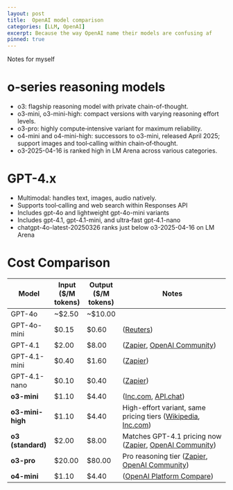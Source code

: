 ```yaml
---
layout: post
title:  OpenAI model comparison
categories: [LLM, OpenAI]
excerpt: Because the way OpenAI name their models are confusing af
pinned: true
---
```


<style>
#cost-comparison + table {
  width: 100%;
}
#cost-comparison + table th:nth-child(1),
#cost-comparison + table td:nth-child(1) {
  width: 20%;

}
#cost-comparison + table th:nth-child(2),
#cost-comparison + table td:nth-child(2) {
  width: 12%;

}
#cost-comparison + table th:nth-child(3),
#cost-comparison + table td:nth-child(3) {
  width: 12%;

}
#cost-comparison + table th:nth-child(4),
#cost-comparison + table td:nth-child(4) {
  width: 56%;
}
</style>

Notes for myself

# o‑series reasoning models
* o3: flagship reasoning model with private chain-of-thought.
* o3-mini, o3-mini-high: compact versions with varying reasoning effort levels.
* o3-pro: highly compute‑intensive variant for maximum reliability.
* o4-mini and o4-mini-high: successors to o3-mini, released April 2025; support images and tool‑calling within chain‑of‑thought.
* o3-2025-04-16 is ranked high in LM Arena across various categories.

# GPT-4.x
* Multimodal: handles text, images, audio natively.
* Supports tool‑calling and web search within Responses API
* Includes gpt-4o and lightweight gpt-4o-mini variants
* Includes gpt-4.1, gpt-4.1-mini, and ultra‑fast gpt-4.1-nano
* chatgpt-4o-latest-20250326 ranks just below  o3-2025-04-16 on LM Arena

# Cost Comparison

| Model             | Input ($/M tokens) | Output ($/M tokens) | Notes                                                                  |
| ----------------- | ------------------ | ------------------- | ---------------------------------------------------------------------- |
| GPT-4o            | ~$2.50             | ~$10.00             |                                                                        |
| GPT-4o-mini       | $0.15              | $0.60               | ([Reuters][1])                                                         |
| GPT-4.1           | $2.00              | $8.00               | ([Zapier][2], [OpenAI Community][3])                                   |
| GPT-4.1-mini      | $0.40              | $1.60               | ([Zapier][2])                                                          |
| GPT-4.1-nano      | $0.10              | $0.40               | ([Zapier][2])                                                          |
| **o3-mini**       | $1.10              | $4.40               | ([Inc.com][4], [API.chat][5])                                          |
| **o3-mini-high**  | $1.10              | $4.40               | High-effort variant, same pricing tiers ([Wikipedia][6], [Inc.com][4]) |
| **o3 (standard)** | $2.00              | $8.00               | Matches GPT-4.1 pricing now ([Zapier][2], [OpenAI Community][7])       |
| **o3-pro**        | $20.00             | $80.00              | Pro reasoning tier ([Zapier][2], [OpenAI Community][7])                |
| **o4-mini**       | $1.10              | $4.40               | ([OpenAI Platform Compare][8])                                         |


[1]: https://www.reuters.com/technology/artificial-intelligence/openai-unveils-cheaper-small-ai-model-gpt-4o-mini-2024-07-18/?utm_source=chatgpt.com "OpenAI unveils cheaper small AI model GPT-4o mini"
[2]: https://zapier.com/blog/openai-o1/?utm_source=chatgpt.com "What are OpenAI o3 and o4? - Zapier"
[3]: https://community.openai.com/t/is-the-api-pricing-for-gpt-4-1-mini-and-o3-really-identical-now/1286911?utm_source=chatgpt.com "Is the API pricing for GPT-4.1 mini and o3 really identical now?"
[4]: https://www.inc.com/ben-sherry/openai-just-released-o3-mini-its-most-cost-efficient-model-yet/91141869?utm_source=chatgpt.com "OpenAI Just Released o3-mini, Its Most Cost-Efficient Model Yet"
[5]: https://api.chat/models/chatgpt-o3-mini/price/?utm_source=chatgpt.com "OpenAI ChatGPT o3-mini Price - API.chat"
[6]: https://en.wikipedia.org/wiki/OpenAI_o3?utm_source=chatgpt.com "OpenAI o3"
[7]: https://community.openai.com/t/o3-is-80-cheaper-and-introducing-o3-pro/1284925?utm_source=chatgpt.com "O3 is 80% cheaper and introducing o3-pro - Announcements"
[8]: https://platform.openai.com/docs/models/compare